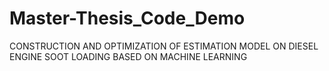 # Master-Thesis_Code_Demo
CONSTRUCTION AND OPTIMIZATION OF ESTIMATION MODEL ON DIESEL ENGINE SOOT LOADING BASED ON MACHINE LEARNING
